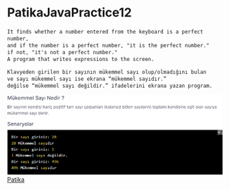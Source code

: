 # PatikaJavaPractice12
```
It finds whether a number entered from the keyboard is a perfect number, 
and if the number is a perfect number, "it is the perfect number." 
if not, "it's not a perfect number." 
A program that writes expressions to the screen.
```

```
Klavyeden girilen bir sayının mükemmel sayı olup/olmadığını bulan 
ve sayı mükemmel sayı ise ekrana “mükemmel sayıdır.” 
değilse “mükemmel sayı değildir.” ifadelerini ekrana yazan program.
```
![img.png](PerfectNumber.png)
[Patika](https://www.patika.dev)


